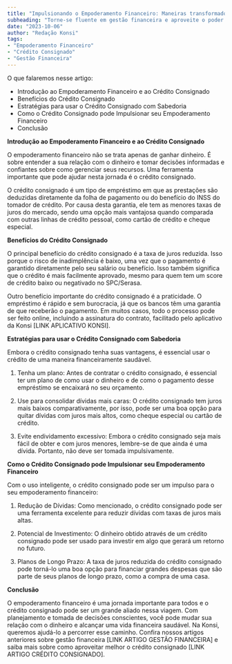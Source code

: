 ```yaml
---
title: "Impulsionando o Empoderamento Financeiro: Maneiras transformadoras de utilizar o Crédito Consignado"
subheading: "Torne-se fluente em gestão financeira e aproveite o poder do crédito consignado para alcançar a saúde financeira e a riqueza."
date: "2023-10-06"
author: "Redação Konsi"
tags:
- "Empoderamento Financeiro"
- "Crédito Consignado"
- "Gestão Financeira"
---
```


O que falaremos nesse artigo:
* Introdução ao Empoderamento Financeiro e ao Crédito Consignado
* Benefícios do Crédito Consignado
* Estratégias para usar o Crédito Consignado com Sabedoria
* Como o Crédito Consignado pode Impulsionar seu Empoderamento Financeiro
* Conclusão

**Introdução ao Empoderamento Financeiro e ao Crédito Consignado**

O empoderamento financeiro não se trata apenas de ganhar dinheiro. É sobre entender a sua relação com o dinheiro e tomar decisões informadas e confiantes sobre como gerenciar seus recursos. Uma ferramenta importante que pode ajudar nesta jornada é o crédito consignado.

O crédito consignado é um tipo de empréstimo em que as prestações são deduzidas diretamente da folha de pagamento ou do benefício do INSS do tomador de crédito. Por causa desta garantia, ele tem as menores taxas de juros do mercado, sendo uma opção mais vantajosa quando comparada com outras linhas de crédito pessoal, como cartão de crédito e cheque especial.

**Benefícios do Crédito Consignado**

O principal benefício do crédito consignado é a taxa de juros reduzida. Isso porque o risco de inadimplência é baixo, uma vez que o pagamento é garantido diretamente pelo seu salário ou benefício. Isso também significa que o crédito é mais facilmente aprovado, mesmo para quem tem um score de crédito baixo ou negativado no SPC/Serasa.

Outro benefício importante do crédito consignado é a praticidade. O empréstimo é rápido e sem burocracia, já que os bancos têm uma garantia de que receberão o pagamento. Em muitos casos, todo o processo pode ser feito online, incluindo a assinatura do contrato, facilitado pelo aplicativo da Konsi [LINK APLICATIVO KONSI]. 

**Estratégias para usar o Crédito Consignado com Sabedoria**

Embora o crédito consignado tenha suas vantagens, é essencial usar o crédito de uma maneira financeiramente saudável. 

1. Tenha um plano: Antes de contratar o crédito consignado, é essencial ter um plano de como usar o dinheiro e de como o pagamento desse empréstimo se encaixará no seu orçamento.

2. Use para consolidar dívidas mais caras: O crédito consignado tem juros mais baixos comparativamente, por isso, pode ser uma boa opção para quitar dívidas com juros mais altos, como cheque especial ou cartão de crédito. 

3. Evite endividamento excessivo: Embora o crédito consignado seja mais fácil de obter e com juros menores, lembre-se de que ainda é uma dívida. Portanto, não deve ser tomada impulsivamente.

**Como o Crédito Consignado pode Impulsionar seu Empoderamento Financeiro**

Com o uso inteligente, o crédito consignado pode ser um impulso para o seu empoderamento financeiro:

1. Redução de Dívidas: Como mencionado, o crédito consignado pode ser uma ferramenta excelente para reduzir dívidas com taxas de juros mais altas.

2. Potencial de Investimento: O dinheiro obtido através de um crédito consignado pode ser usado para investir em algo que gerará um retorno no futuro.

3. Planos de Longo Prazo: A taxa de juros reduzida do crédito consignado pode torná-lo uma boa opção para financiar grandes despesas que são parte de seus planos de longo prazo, como a compra de uma casa.

**Conclusão**

O empoderamento financeiro é uma jornada importante para todos e o crédito consignado pode ser um grande aliado nessa viagem. Com planejamento e tomada de decisões conscientes, você pode mudar sua relação com o dinheiro e alcançar uma vida financeira saudável. Na Konsi, queremos ajudá-lo a percorrer esse caminho. Confira nossos artigos anteriores sobre gestão financeira [LINK ARTIGO GESTÃO FINANCEIRA] e saiba mais sobre como aproveitar melhor o crédito consignado [LINK ARTIGO CRÉDITO CONSIGNADO].